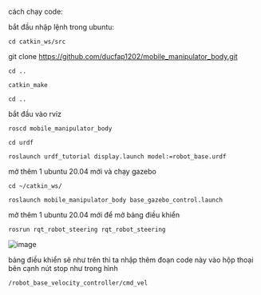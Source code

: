 cách chạy code: 

bắt đầu nhập lệnh trong ubuntu:

    cd catkin_ws/src
  
  git clone https://github.com/ducfap1202/mobile_manipulator_body.git
  
    cd ..
  
    catkin_make
  
    cd ..
  
bắt đầu vào rviz

    roscd mobile_manipulator_body
  
    cd urdf
  
    roslaunch urdf_tutorial display.launch model:=robot_base.urdf
  
mở thêm 1 ubuntu 20.04 mới và chạy gazebo

    cd ~/catkin_ws/
  
    roslaunch mobile_manipulator_body base_gazebo_control.launch
  
mở thêm 1 ubuntu 20.04 mới để mở bảng điều khiển

    rosrun rqt_robot_steering rqt_robot_steering
  
  ![image](https://github.com/user-attachments/assets/e3a14f4c-fb96-473f-8c0f-c7558ef3780d)
  
bảng điều khiển sẽ như trên thì ta nhập thêm đoạn code này vào hộp thoại bên cạnh nút stop như trong hình

    /robot_base_velocity_controller/cmd_vel
  
